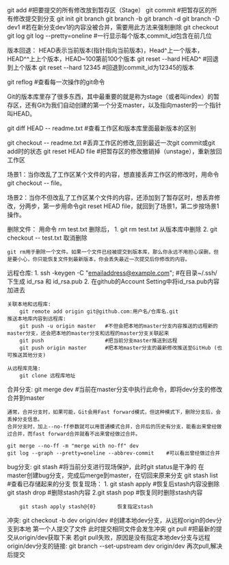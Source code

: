 git add			#把要提交的所有修改放到暂存区（Stage）
git commit		#把暂存区的所有修改提交到分支
git init
git branch
git branch -b
git branch -d
git branch -D dev1		#若在新分支dev1的内容没被合并，需要用此方法来强制删除
git checkout
git log
git log --pretty=oneline	#一行显示每个版本,commit_id包含在前几位

版本回退：
	HEAD表示当前版本(指针指向当前版本)，Head^上一个版本，HEAD^^上上个版本，HEAD~100第前100个版本
	git reset --hard HEAD^	#回退到上个版本
	git reset --hard 12345	#回退到commit_id为12345的版本

git reflog	#查看每一次操作的git命令

Git的版本库里存了很多东西，其中最重要的就是称为stage（或者叫index）的暂存区，还有Git为我们自动创建的第一个分支master，以及指向master的一个指针叫HEAD。

git diff HEAD -- readme.txt 	#查看工作区和版本库里面最新版本的区别

git checkout -- readme.txt		#丢弃工作区的修改,回到最近一次git commit或git add时的状态
git reset HEAD file 			#把暂存区的修改撤销掉（unstage），重新放回工作区

场景1：当你改乱了工作区某个文件的内容，想直接丢弃工作区的修改时，用命令git checkout -- file。

场景2：当你不但改乱了工作区某个文件的内容，还添加到了暂存区时，想丢弃修改，分两步，第一步用命令git reset HEAD file，就回到了场景1，第二步按场景1操作。

删除文件：
	用命令 rm test.txt 删除后，
	1. git rm test.txt 从版本库中删除
	2. git checkout -- test.txt 取消删除

	git rm用于删除一个文件。如果一个文件已经被提交到版本库，那么你永远不用担心误删，但是要小心，你只能恢复文件到最新版本，你会丢失最近一次提交后你修改的内容。

远程仓库:
	1. ssh -keygen -C "emailaddress@example.com";	#在目录~/.ssh/下生成 id_rsa 和 id_rsa.pub
	2. 在github的Account Setting中将id_rsa.pub内容加进去

	关联本地和远程库:
		git remote add origin git@github.com:用户名/仓库名.git
	推送本地库内容到远程库:
		git push -u origin master	#不但会把本地的master分支内容推送的远程新的master分支，还会把本地的master分支和远程的master分支关联起来
		git push					#把当前分支master推送到远程
		git push origin master		#把本地master分支的最新修改推送至GitHub (也可推送其他分支)

	从远程库克隆:
		git clone 远程库地址
	
合并分支:
	git merge dev	#当前在master分支中执行此命令，即将dev分支的修改合并到master

	通常，合并分支时，如果可能，Git会用Fast forward模式，但这种模式下，删除分支后，会丢掉分支信息。
	合并分支时，加上--no-ff参数就可以用普通模式合并，合并后的历史有分支，能看出来曾经做过合并，而fast forward合并就看不出来曾经做过合并。

	git merge --no-ff -m "merge with no-ff" dev
	git log --graph --pretty=oneline --abbrev-commit	#可以看出曾经做过合并

bug分支:
	git stash	#将当前分支进行现场保护，此时git status是干净的
	在master创建bug分支，完成后merge到master，在切回来原来分支
	git stash list	#查看已存储起来的分支
	恢复现场：
		1. git stash apply	#恢复后stash内容没删除
		   git stash drop 	#删除stash内容
		2.git stash pop		#恢复同时删除stash内容

		git stash apply stash@{0}		恢复指定stash

冲突:
	git checkout -b dev origin/dev	#创建本地dev分支，从远程origin的dev分支到本地
	第一个人提交了文件
	此时提交相同文件会发生冲突
	git pull	#把最新的提交从origin/dev获取下来
	若git pull失败，原因是没有指定本地dev分支与远程origin/dev分支的链接:
		git branch --set-upstream dev origin/dev
	再次pull,解决后提交

